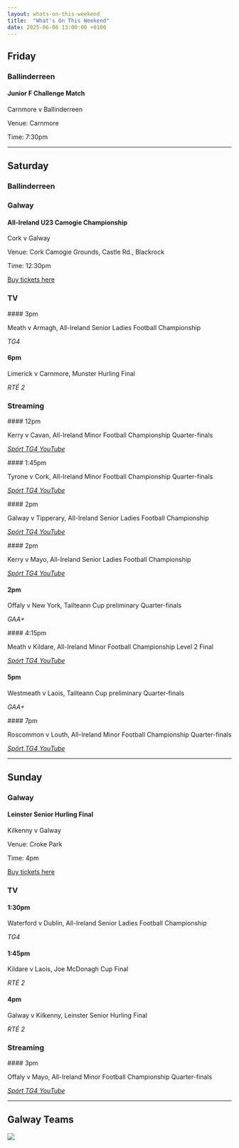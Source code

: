 ```yaml
---
layout: whats-on-this-weekend
title:  "What's On This Weekend"
date: 2025-06-06 13:00:00 +0100
---
```


## Friday

### Ballinderreen

#### Junior F Challenge Match

Carnmore v Ballinderreen

Venue: Carnmore

Time: 7:30pm

---

## Saturday

### Ballinderreen

### Galway

#### All-Ireland U23 Camogie Championship

Cork v Galway

Venue: Cork Camogie Grounds, Castle Rd., Blackrock

Time: 12:30pm

[Buy tickets here](https://www.universe.com/events/u23-a-championship-cork-v-galway-tickets-7PTG6H)

### TV

#### 3pm

Meath v Armagh, All-Ireland Senior Ladies Football Championship

*TG4*

#### 6pm

Limerick v Carnmore, Munster Hurling Final

*RTÉ 2*

### Streaming

#### 12pm

Kerry v Cavan, All-Ireland Minor Football Championship Quarter-finals

*[Spórt TG4 YouTube](https://www.youtube.com/watch?v=7M5QcGLYfys)*

#### 1:45pm

Tyrone v Cork, All-Ireland Minor Football Championship Quarter-finals

*[Spórt TG4 YouTube](https://www.youtube.com/watch?v=dJNGwU2_ZDg)*

#### 2pm

Galway v Tipperary, All-Ireland Senior Ladies Football Championship

*[Spórt TG4 YouTube](https://www.youtube.com/watch?v=vefq7n7QIl4)*

#### 2pm

Kerry v Mayo, All-Ireland Senior Ladies Football Championship

*[Spórt TG4 YouTube](https://www.youtube.com/watch?v=Uvbao483JpE)*

#### 2pm

Offaly v New York, Tailteann Cup preliminary Quarter-finals

*GAA+*

#### 4:15pm

Meath v Kildare, All-Ireland Minor Football Championship Level 2 Final

*[Spórt TG4 YouTube](https://www.youtube.com/watch?v=55PmDfcUENc)*

#### 5pm

Westmeath v Laois, Tailteann Cup preliminary Quarter-finals

*GAA+*

#### 7pm

Roscommon v Louth, All-Ireland Minor Football Championship Quarter-finals

*[Spórt TG4 YouTube](https://www.youtube.com/watch?v=YNRBJ7Pe9Kg)*

---

## Sunday

### Galway

#### Leinster Senior Hurling Final

Kilkenny v Galway

Venue: Croke Park

Time: 4pm

[Buy tickets here](https://am.ticketmaster.com/gaa/leinstershc2025)

### TV

#### 1:30pm

Waterford v Dublin, All-Ireland Senior Ladies Football Championship

*TG4*

#### 1:45pm

Kildare v Laois, Joe McDonagh Cup Final

*RTÉ 2*

#### 4pm

Galway v Kilkenny, Leinster Senior Hurling Final

*RTÉ 2*

### Streaming

#### 3pm

Offaly v Mayo, All-Ireland Minor Football Championship Quarter-finals

*[Spórt TG4 YouTube](https://www.youtube.com/watch?v=No7X8UG4ULU)*

---

## Galway Teams

<img src="https://blogger.googleusercontent.com/img/b/R29vZ2xl/AVvXsEiSbt41Ui7Q8va8NQ4VD2srr9g-NEHcUiA8jPvRV8XPu0ueSEDlQdwyWZmtxZO3q_TkAMhIlkSutE7IrKYRIY3U19viUg3haNMBn3Pu8zxIIXAv5YBcXIpuKtKnoX5tPcYLSRLCNw4FPg3u_rZKXuDW7vneV5LaNko7iCmpxKPKcStiFuP2tN-V-ZAXPDWU/s16000/Galway_Hurling_Team.jpg" />
